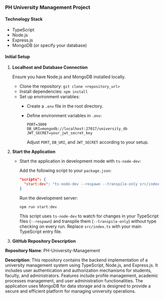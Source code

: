 ### PH University Management Project

#### Technology Stack

- TypeScript
- Node.js
- Express.js
- MongoDB (or specify your database)

#### Initial Setup

1. **Localhost and Database Connection**

   Ensure you have Node.js and MongoDB installed locally.

   - Clone the repository: `git clone <repository_url>`
   - Install dependencies: `npm install`
   - Set up environment variables:
     - Create a `.env` file in the root directory.
     - Define environment variables in `.env`:

       ```
       PORT=3000
       DB_URI=mongodb://localhost:27017/university_db
       JWT_SECRET=your_jwt_secret_key
       ```

       Adjust `PORT`, `DB_URI`, and `JWT_SECRET` according to your setup.

2. **Start the Application**

   - Start the application in development mode with `ts-node-dev`:

     Add the following script to your `package.json`:

     ```json
     "scripts": {
       "start:dev": "ts-node-dev --respawn --transpile-only src/index.ts"
     }
     ```

     Run the development server:

     ```
     npm run start:dev
     ```

     This script uses `ts-node-dev` to watch for changes in your TypeScript files (`--respawn`) and transpile them (`--transpile-only`) without type checking on every run. Replace `src/index.ts` with your main TypeScript entry file.

3. **GitHub Repository Description**

**Repository Name**: PH-University-Management

**Description**:
This repository contains the backend implementation of a university management system using TypeScript, Node.js, and Express.js. It includes user authentication and authorization mechanisms for students, faculty, and administrators. Features include profile management, academic processes management, and user administration functionalities. The application uses MongoDB for data storage and is designed to provide a secure and efficient platform for managing university operations.

